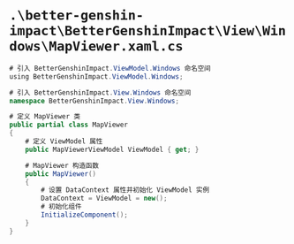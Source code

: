 # `.\better-genshin-impact\BetterGenshinImpact\View\Windows\MapViewer.xaml.cs`

```cs
# 引入 BetterGenshinImpact.ViewModel.Windows 命名空间
﻿using BetterGenshinImpact.ViewModel.Windows;

# 引入 BetterGenshinImpact.View.Windows 命名空间
namespace BetterGenshinImpact.View.Windows;

# 定义 MapViewer 类
public partial class MapViewer
{
    # 定义 ViewModel 属性
    public MapViewerViewModel ViewModel { get; }

    # MapViewer 构造函数
    public MapViewer()
    {
        # 设置 DataContext 属性并初始化 ViewModel 实例
        DataContext = ViewModel = new();
        # 初始化组件
        InitializeComponent();
    }
}
```